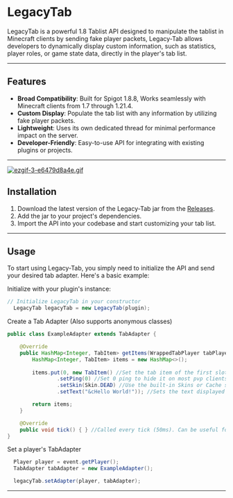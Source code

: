# LegacyTab

LegacyTab is a powerful 1.8 Tablist API designed to manipulate the tablist in Minecraft clients by sending fake player packets, Legacy-Tab allows developers to dynamically display custom information, such as statistics, player roles, or game state data, directly in the player's tab list.

---

## Features
- **Broad Compatibility**: Built for Spigot 1.8.8, Works seamlessly with Minecraft clients from 1.7 through 1.21.4.
- **Custom Display**: Populate the tab list with any information by utilizing fake player packets.
- **Lightweight**: Uses its own dedicated thread for minimal performance impact on the server.
- **Developer-Friendly**: Easy-to-use API for integrating with existing plugins or projects.
---

[![ezgif-3-e6479d8a4e.gif](https://i.postimg.cc/L5x3shmV/ezgif-3-e6479d8a4e.gif)]([https://postimg.cc/fS092zt3](https://i.postimg.cc/L5x3shmV/ezgif-3-e6479d8a4e.gif))

## Installation
1. Download the latest version of the Legacy-Tab jar from the [Releases](#).
2. Add the jar to your project's dependencies.
3. Import the API into your codebase and start customizing your tab list.

---

## Usage
To start using Legacy-Tab, you simply need to initialize the API and send your desired tab adapter. Here's a basic example:

Initialize with your plugin's instance:
```java
// Initialize LegacyTab in your constructor
  LegacyTab legacyTab = new LegacyTab(plugin);
```

Create a Tab Adapter (Also supports anonymous classes)
```java
public class ExampleAdapter extends TabAdapter {

    @Override
    public HashMap<Integer, TabItem> getItems(WrappedTabPlayer tabPlayer) {
        HashMap<Integer, TabItem> items = new HashMap<>();
        
        items.put(0, new TabItem() //Set the tab item of the first slot
                .setPing(0) //Set 0 ping to hide it on most pvp clients
                .setSkin(Skin.DEAD) //Use the built-in Skins or Cache skins using 'new Skin(UUID)'
                .setText("&cHello World!")); //Sets the text displayed on the fake player

        return items;
    }

    @Override
    public void tick() { } //Called every tick (50ms). Can be useful for time handling
}
```

Set a player's TabAdapter
```java
  Player player = event.getPlayer();
  TabAdapter tabAdapter = new ExampleAdapter();

  legacyTab.setAdapter(player, tabAdapter);
```

---
